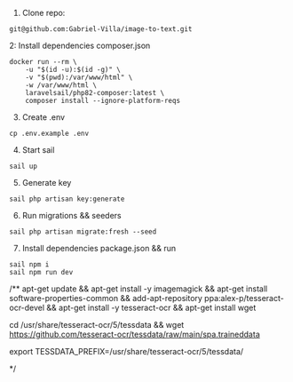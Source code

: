 1. Clone repo:
   
```
git@github.com:Gabriel-Villa/image-to-text.git
```

2: Install dependencies composer.json

```
docker run --rm \
    -u "$(id -u):$(id -g)" \
    -v "$(pwd):/var/www/html" \
    -w /var/www/html \
    laravelsail/php82-composer:latest \
    composer install --ignore-platform-reqs
```

3. Create .env
```
cp .env.example .env  
```

4. Start sail
```
sail up
```

5. Generate key
```
sail php artisan key:generate
```

6. Run migrations && seeders
```
sail php artisan migrate:fresh --seed
```

7. Install dependencies package.json && run
```
sail npm i
sail npm run dev
```

/**
apt-get update &&
apt-get install -y imagemagick &&
apt-get install software-properties-common &&
add-apt-repository ppa:alex-p/tesseract-ocr-devel &&
apt-get install -y tesseract-ocr &&
apt-get install wget

cd /usr/share/tesseract-ocr/5/tessdata && wget https://github.com/tesseract-ocr/tessdata/raw/main/spa.traineddata

export TESSDATA_PREFIX=/usr/share/tesseract-ocr/5/tessdata/

 */

